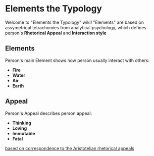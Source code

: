 # Elements the Typology
Welcome to "Elements the Typology" wiki!
"Elements" are based on assymetrical tetrachomies from analytical psychology, which defines person's <b>Rhetorical Appeal</b> and <b>Interaction style</b>

<h2> Elements </h2>
Person's main Element shows how person usually interact with others:
<ul> <li><b> Fire </b> </li> <li> <b>Water</b> </li> <li> <b>Air</b> </li> <li> <b>Earth</b> </li>  </ul>
<h2> Appeal </h2>
Person's Appeal describes person appeal:
<ul> <li><b> Thinking </b> </li> <li> <b>Loving</b> </li> <li> <b>Immutable</b> </li> <li> <b>Fatal</b> </li>  </ul>

<u>based on correspondence to the Aristotelian rhetorical appeals</u>
